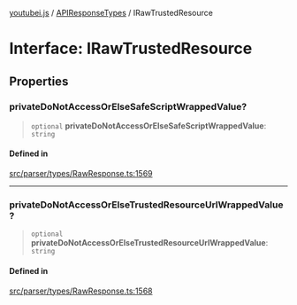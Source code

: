 [youtubei.js](../../../README.md) / [APIResponseTypes](../README.md) / IRawTrustedResource

# Interface: IRawTrustedResource

## Properties

### privateDoNotAccessOrElseSafeScriptWrappedValue?

> `optional` **privateDoNotAccessOrElseSafeScriptWrappedValue**: `string`

#### Defined in

[src/parser/types/RawResponse.ts:1569](https://github.com/LuanRT/YouTube.js/blob/e1650e12979e68b9546bc63989f86b651960a10a/src/parser/types/RawResponse.ts#L1569)

***

### privateDoNotAccessOrElseTrustedResourceUrlWrappedValue?

> `optional` **privateDoNotAccessOrElseTrustedResourceUrlWrappedValue**: `string`

#### Defined in

[src/parser/types/RawResponse.ts:1568](https://github.com/LuanRT/YouTube.js/blob/e1650e12979e68b9546bc63989f86b651960a10a/src/parser/types/RawResponse.ts#L1568)
